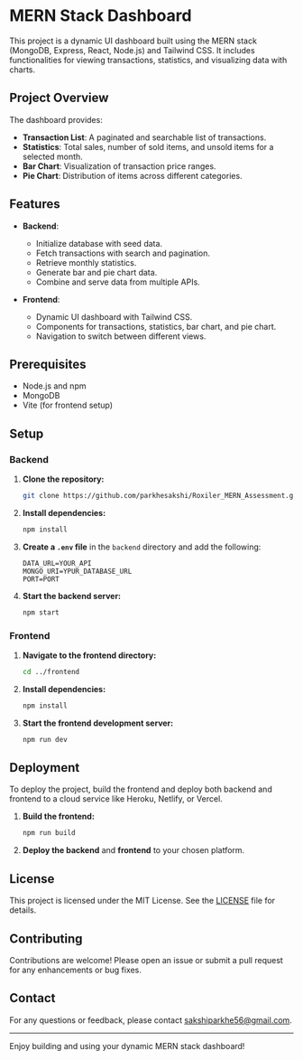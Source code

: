 # MERN Stack Dashboard

This project is a dynamic UI dashboard built using the MERN stack (MongoDB, Express, React, Node.js) and Tailwind CSS. It includes functionalities for viewing transactions, statistics, and visualizing data with charts.

## Project Overview

The dashboard provides:
- **Transaction List**: A paginated and searchable list of transactions.
- **Statistics**: Total sales, number of sold items, and unsold items for a selected month.
- **Bar Chart**: Visualization of transaction price ranges.
- **Pie Chart**: Distribution of items across different categories.

## Features

- **Backend**:
  - Initialize database with seed data.
  - Fetch transactions with search and pagination.
  - Retrieve monthly statistics.
  - Generate bar and pie chart data.
  - Combine and serve data from multiple APIs.

- **Frontend**:
  - Dynamic UI dashboard with Tailwind CSS.
  - Components for transactions, statistics, bar chart, and pie chart.
  - Navigation to switch between different views.

## Prerequisites

- Node.js and npm
- MongoDB
- Vite (for frontend setup)

## Setup

### Backend

1. **Clone the repository:**
    ```bash
    git clone https://github.com/parkhesakshi/Roxiler_MERN_Assessment.git
    ```

2. **Install dependencies:**
    ```bash
    npm install
    ```

3. **Create a `.env` file** in the `backend` directory and add the following:
    ```env
    DATA_URL=YOUR_API
    MONGO_URI=YPUR_DATABASE_URL
    PORT=PORT
    ```

4. **Start the backend server:**
    ```bash
    npm start
    ```

### Frontend

1. **Navigate to the frontend directory:**
    ```bash
    cd ../frontend
    ```

2. **Install dependencies:**
    ```bash
    npm install
    ```

3. **Start the frontend development server:**
    ```bash
    npm run dev
    ```

## Deployment

To deploy the project, build the frontend and deploy both backend and frontend to a cloud service like Heroku, Netlify, or Vercel.

1. **Build the frontend:**
    ```bash
    npm run build
    ```

2. **Deploy the backend** and **frontend** to your chosen platform.

## License

This project is licensed under the MIT License. See the [LICENSE](LICENSE) file for details.

## Contributing

Contributions are welcome! Please open an issue or submit a pull request for any enhancements or bug fixes.

## Contact

For any questions or feedback, please contact [sakshiparkhe56@gmail.com](mailto:sakshiparkhe56@gmail.com).

---

Enjoy building and using your dynamic MERN stack dashboard!
